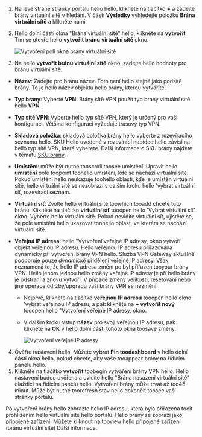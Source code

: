 1. Na levé straně stránky portálu hello hello, klikněte na tlačítko  **+**  a zadejte brány virtuální sítě v hledání. V části **Výsledky** vyhledejte položku **Brána virtuální sítě** a klikněte na ni.
2. Hello dolní části okna "Brána virtuální sítě" hello, klikněte na **vytvořit**. Tím se otevře hello **vytvořit bránu virtuální sítě** okno.

    ![Vytvoření polí okna brány virtuální sítě](./media/vpn-gateway-add-gw-s2s-rm-portal-include/vnet_gw.png "Nová brána")

3. Na hello **vytvořit bránu virtuální sítě** okno, zadejte hello hodnoty pro bránu virtuální sítě.

  - **Název**: Zadejte pro bránu název. Toto není hello stejné jako podsítě brány. To je hello název objektu hello brány, kterou vytváříte.
  - **Typ brány**: Vyberte **VPN**. Brány sítě VPN použít typ brány virtuální sítě hello **VPN**. 
  - **Typ sítě VPN**: Vyberte hello typ sítě VPN, který je určený pro vaši konfiguraci. Většina konfigurací vyžaduje trasový typ VPN.
  - **Skladová položka**: skladová položka brány hello vyberte z rozevíracího seznamu hello. SKU Hello uvedené v rozevírací nabídce hello závisí na hello typ sítě VPN, které vyberete. Další informace o SKU brány najdete v tématu [SKU brány](../articles/vpn-gateway/vpn-gateway-about-vpn-gateway-settings.md#gwsku).
  - **Umístění**: může být nutné tooscroll toosee umístění. Upravit hello **umístění** pole toopoint toohello umístění, kde se nachází virtuální sítě. Pokud umístění hello neukazuje toohello oblasti, kde je umístěn virtuální sítě, hello virtuální sítě se nezobrazí v dalším kroku hello 'vybrat virtuální síť, rozevírací seznam.
  - **Virtuální síť**: Zvolte hello virtuální sítě toowhich tooadd chcete tuto bránu. Klikněte na tlačítko **virtuální síť** tooopen hello 'Vybrat virtuální síť' okno. Vyberte hello virtuální sítě. Pokud nevidíte virtuální síť, ujistěte se, že pole umístění hello ukazovat toohello oblast, ve kterém se nachází virtuální sítě.
  - **Veřejná IP adresa**: hello "Vytvoření veřejné IP adresy, okno vytvoří objekt veřejnou IP adresu. Hello veřejnou IP adresu přiřazována dynamicky při vytvoření brány VPN hello. Služba VPN Gateway aktuálně podporuje pouze *dynamické* přidělení veřejné IP adresy. Však neznamená to, že hello IP adresa změní po byl přiřazen tooyour brány VPN. Hello jenom jednou hello změny veřejné IP adresy je při hello brány je odstraní a znovu vytvoří. V případě změny velikosti, resetování nebo jiné operace údržby/upgradu vaší brány VPN se nezmění.

    - Nejprve, klikněte na tlačítko **veřejnou IP adresu** tooopen hello okno 'vybrat veřejnou IP adresu, a pak klikněte na **+ vytvořit nový** tooopen hello "Vytvoření veřejné IP adresy, okno.
    - V dalším kroku vstup **název** pro svoji veřejnou IP adresu, pak klikněte na **OK** v hello dolní části tohoto okna toosave změny.

      ![Vytvoření veřejné IP adresy](./media/vpn-gateway-add-gw-s2s-rm-portal-include/pip.png "Vytvořit PIP")

4. Ověřte nastavení hello. Můžete vybrat **Pin toodashboard** v hello dolní části okna hello, pokud chcete, aby vaše tooappear brány na řídicím panelu hello. 
5. Klikněte na tlačítko **vytvořit** toobegin vytváření brány VPN hello. Hello nastavení budou ověřena a uvidíte hello "Brána nasazení virtuální sítě" dlaždici na řídicím panelu hello. Vytvoření brány může trvat až too45 minut. Může být nutné toorefresh stav hello dokončit toosee vaší stránky portálu.

Po vytvoření brány hello zobrazte hello IP adresu, která byla přiřazena tooit prohlížením hello virtuální sítě hello portálu. Hello brány se zobrazí jako připojené zařízení. Můžete kliknout na tooview hello připojené zařízení (bránu virtuální sítě) Další informace.
